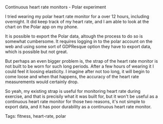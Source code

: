 Continuous heart rate monitors - Polar experiment

I tried wearing my polar heart rate monitor for a over 12 hours, including overnight.  It did keep track of my heart rate, and I am able to look at the chart on the Polar app on my phone.

It is possible to export the Polar data, altough the process to do so is somewhat cumbersome.  It requires logging in to the polar account on the web and using some sort of GDPResque option they have to export data, which is possible but not great.

But perhaps an even bigger problem is, the strap of the heart rate monitor is not built to be worn for such long periods.  After a few hours of wearing it I could feel it loosing elasticity.  I imagine after not too long, it will begin to come loose and when that happens, the accuracy of the heart rate measurements would certainly drop.

So yeah, my existing strap is useful for monitoring heart rate during exercise, and that is precisily what it was built for, but it won't be useful as a continuous heart rate monitor for those two reasons, it's not simple to export data, and it has poor durability as a continuous heart rate monitor.

Tags: fitness, heart-rate, polar
